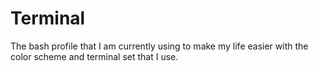 # Terminal

The bash profile that I am currently using to make my life easier with the color scheme and terminal set that I use.
